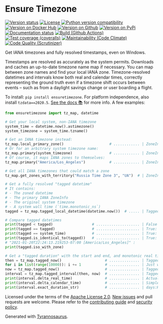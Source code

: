 # Ensure Timezone

[![Version status](https://img.shields.io/pypi/status/ensuretimezone)](https://pypi.org/project/ensuretimezone)
[![License](https://img.shields.io/badge/License-Apache%202.0-blue.svg)](https://opensource.org/licenses/Apache-2.0)
[![Python version compatibility](https://img.shields.io/pypi/pyversions/ensuretimezone)](https://pypi.org/project/ensuretimezone)
[![Version on Docker Hub](https://img.shields.io/docker/v/dmyersturnbull/ensuretimezone?color=green&label=Docker%20Hub)](https://hub.docker.com/repository/docker/dmyersturnbull/ensuretimezone)
[![Version on Github](https://img.shields.io/github/v/release/dmyersturnbull/ensuretimezone?include_prereleases&label=GitHub)](https://github.com/dmyersturnbull/ensuretimezone/releases)
[![Version on PyPi](https://img.shields.io/pypi/v/ensuretimezone)](https://pypi.org/project/ensuretimezone)
[![Documentation status](https://readthedocs.org/projects/ensuretimezone/badge)](https://ensuretimezone.readthedocs.io/en/stable)
[![Build (Github Actions)](https://img.shields.io/github/workflow/status/dmyersturnbull/ensuretimezone/Build%20&%20test?label=Build%20&%20test)](https://github.com/dmyersturnbull/ensuretimezone/actions)
[![Test coverage (coveralls)](https://coveralls.io/repos/github/dmyersturnbull/ensuretimezone/badge.svg?branch=main&service=github)](https://coveralls.io/github/dmyersturnbull/ensuretimezone?branch=main)
[![Maintainability (Code Climate)](https://api.codeclimate.com/v1/badges/2fbbf51ddb15e26f63f6/maintainability)](https://codeclimate.com/github/dmyersturnbull/ensuretimezone/maintainability)
[![Code Quality (Scrutinizer)](https://scrutinizer-ci.com/g/dmyersturnbull/ensuretimezone/badges/quality-score.png?b=main)](https://scrutinizer-ci.com/g/dmyersturnbull/ensuretimezone/?branch=main)

Get IANA timezones and fully resolved timestamps, even on Windows.

Timestamps are resolved as accurately as the system permits.
Downloads and caches an up-to-date timezone name map if necessary.
You can map between zone names and find your local IANA zone.
Timezone-resolved datetimes and intervals know both real and calendar times, correctly representing
the ground truth even if a timezone shift occurs between events – such as from a daylight savings change
or user boarding a flight. 

To install: `pip install ensuretimezone`. For platform independence, also install `tzdata==2020.5`.
[See the docs 📚](https://ensuretimezone.readthedocs.io/en/stable/) for more info.
A few examples:

```python
from ensuretimezone import tz_map, datetime

# Get your local system, non-IANA timezone
system_time = datetime.now().astimezone()
system_timezone = system_time.tzname()

# Get an IANA timezone instead:
tz_map.local_primary_zone()                     # ............ | ZoneInfo[America/Los_Angeles]
# Or for an arbitrary system timezone name:
tz_map.primary(system_timezone)                 # ............ | ZoneInfo[America/Los_Angeles]
# Of course, it maps IANA zones to themselves:
tz_map.primary("America/Los_Angeles")           # ............ | ZoneInfo[America/Los_Angeles]

# Get all IANA timezones that could match a zone
tz_map.get_zones_with_territory("Russia Time Zone 3", "UA")  # | ZoneInfo["Europe/Samara"]

# Get a fully resolved "tagged datetime"
# It contains:
# - The zoned datetime
# - The primary IANA ZoneInfo
# - The original system timezone
# - A system wall time (`time.monotonic_ns`)
tagged = tz_map.tagged_local_datetime(datetime.now())  # ..... | TaggedDatetime[ ... ]

# Compare tagged datetimes
print(tagged < tagged)                  # .................... | False
print(tagged == tagged)                 # .................... | True: They're the same point in time
print(tagged == system_time)            # .................... | True: They're the same point in time
print(tagged.is_identical_to(tagged))   # .................... | True: They're exactly the same
# "2021-01-20T22:24:13.219253-07:00 [America/Los_Angeles]" :
print(tagged.iso_with_zone)

# Get a "tagged duration" with the start and end, and monotonic real time in nanoseconds
then = tz_map.tagged_now()                    # .............. | TaggedDatetime [ ... ]
for i in list(range(10000)): i += 1           # .............. | Just waiting a little
now = tz_map.tagged_now()                     # .............. | TaggedInterval [ ... ]
interval = tz_map.tagged_interval(then, now)  # .............. | TaggedInterval [ ... ]
print(interval.delta_real_time)               # .............. | Actual time passed
print(interval.delta_calendar_time)           # .............. | Simple end - start
print(interval.exact_duration_str)            # .............. | days:HH:mm:ss.millis.micros.nanos
```

Licensed under the terms of the [Apache License 2.0](https://spdx.org/licenses/Apache-2.0.html).
[New issues](https://github.com/dmyersturnbull/ensuretimezone/issues) and pull requests are welcome.
Please refer to the [contributing guide](https://github.com/dmyersturnbull/ensuretimezone/blob/main/CONTRIBUTING.md)
and [security policy](https://github.com/dmyersturnbull/ensuretimezone/blob/main/SECURITY.md).

Generated with [Tyrannosaurus](https://github.com/dmyersturnbull/tyrannosaurus).
